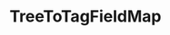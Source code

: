 ---
optionsClassName: TreeToTagFieldMapOptions
optionsClassFullName: MigrationTools.Tools.TreeToTagFieldMapOptions
configurationSamples:
- name: confinguration.json
  description: 
  code: >-
    {
      "MigrationTools": {
        "CommonTools": {
          "FieldMappingTool": {
            "FieldMaps": [
              {
                "FieldMapType": "TreeToTagFieldMap",
                "Enabled": false,
                "toSkip": 0,
                "timeTravel": 0,
                "ConfigurationCollectionItemPath": "MigrationTools:CommonTools:FieldMappingTool:FieldMaps:*:TreeToTagFieldMap",
                "ApplyTo": null
              }
            ]
          }
        }
      }
    }
  sampleFor: MigrationTools.Tools.TreeToTagFieldMapOptions
- name: defaults
  description: 
  code: >-
    {
      "MigrationTools": {
        "CommonTools": {
          "FieldMappingTool": {
            "FieldMapDefaults": {
              "TreeToTagFieldMap": []
            }
          }
        }
      }
    }
  sampleFor: MigrationTools.Tools.TreeToTagFieldMapOptions
- name: Classic
  description: 
  code: >-
    {
      "$type": "TreeToTagFieldMapOptions",
      "Enabled": false,
      "toSkip": 0,
      "timeTravel": 0,
      "ConfigurationCollectionItemPath": "MigrationTools:CommonTools:FieldMappingTool:FieldMaps:*:TreeToTagFieldMap",
      "ApplyTo": null
    }
  sampleFor: MigrationTools.Tools.TreeToTagFieldMapOptions
description: missng XML code comments
className: TreeToTagFieldMap
typeName: FieldMaps
architecture: 
options:
- parameterName: ApplyTo
  type: List
  description: missng XML code comments
  defaultValue: missng XML code comments
- parameterName: ConfigurationCollectionItemPath
  type: String
  description: missng XML code comments
  defaultValue: missng XML code comments
- parameterName: Enabled
  type: Boolean
  description: If set to `true` then the Fieldmap will run. Set to `false` and the processor will not run.
  defaultValue: missng XML code comments
- parameterName: timeTravel
  type: Int32
  description: missng XML code comments
  defaultValue: missng XML code comments
- parameterName: toSkip
  type: Int32
  description: missng XML code comments
  defaultValue: missng XML code comments
status: missng XML code comments
processingTarget: missng XML code comments
classFile: /src/MigrationTools.Clients.AzureDevops.ObjectModel/Tools/FieldMappingTool/FieldMaps/TreeToTagFieldMap.cs
optionsClassFile: ''

redirectFrom:
- /Reference/FieldMaps/TreeToTagFieldMapOptions/
layout: reference
toc: true
permalink: /Reference/FieldMaps/TreeToTagFieldMap/
title: TreeToTagFieldMap
categories:
- FieldMaps
- 
topics:
- topic: notes
  path: /FieldMaps/TreeToTagFieldMap-notes.md
  exists: false
  markdown: ''
- topic: introduction
  path: /FieldMaps/TreeToTagFieldMap-introduction.md
  exists: false
  markdown: ''

---